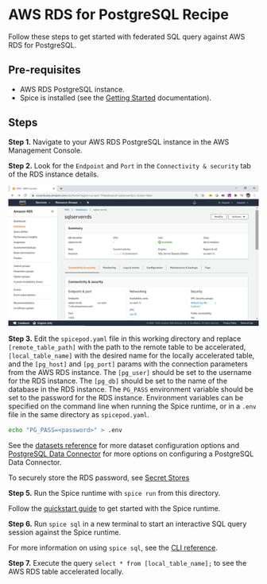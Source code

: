 # AWS RDS for PostgreSQL Recipe

Follow these steps to get started with federated SQL query against AWS RDS for PostgreSQL.

## Pre-requisites

- AWS RDS PostgreSQL instance.
- Spice is installed (see the [Getting Started](https://docs.spiceai.org/getting-started) documentation).

## Steps

**Step 1.** Navigate to your AWS RDS PostgreSQL instance in the AWS Management Console.

**Step 2.** Look for the `Endpoint` and `Port` in the `Connectivity & security` tab of the RDS instance details.

![Screenshot](./aws-rds.png)

**Step 3.** Edit the `spicepod.yaml` file in this working directory and replace `[remote_table_path]` with the path to the remote table to be accelerated, `[local_table_name]` with the desired name for the locally accelerated table, and the `[pg_host]` and `[pg_port]` params with the connection parameters from the AWS RDS instance. The `[pg_user]` should be set to the username for the RDS instance. The `[pg_db]` should be set to the name of the database in the RDS instance. The `PG_PASS` environment variable should be set to the password for the RDS instance. Environment variables can be specified on the command line when running the Spice runtime, or in a `.env` file in the same directory as `spicepod.yaml`.

```bash
echo "PG_PASS=<password>" > .env
```

See the [datasets reference](https://docs.spiceai.org/reference/spicepod/datasets) for more dataset configuration options and [PostgreSQL Data Connector](https://docs.spiceai.org/data-connectors/postgres) for more options on configuring a PostgreSQL Data Connector.

To securely store the RDS password, see [Secret Stores](https://docs.spiceai.org/components/secret-stores)

**Step 5.** Run the Spice runtime with `spice run` from this directory.

Follow the [quickstart guide](https://docs.spiceai.org/getting-started) to get started with the Spice runtime.

**Step 6.** Run `spice sql` in a new terminal to start an interactive SQL query session against the Spice runtime.

For more information on using `spice sql`, see the [CLI reference](https://docs.spiceai.org/cli/reference/sql).

**Step 7.** Execute the query `select * from [local_table_name];` to see the AWS RDS table accelerated locally.
